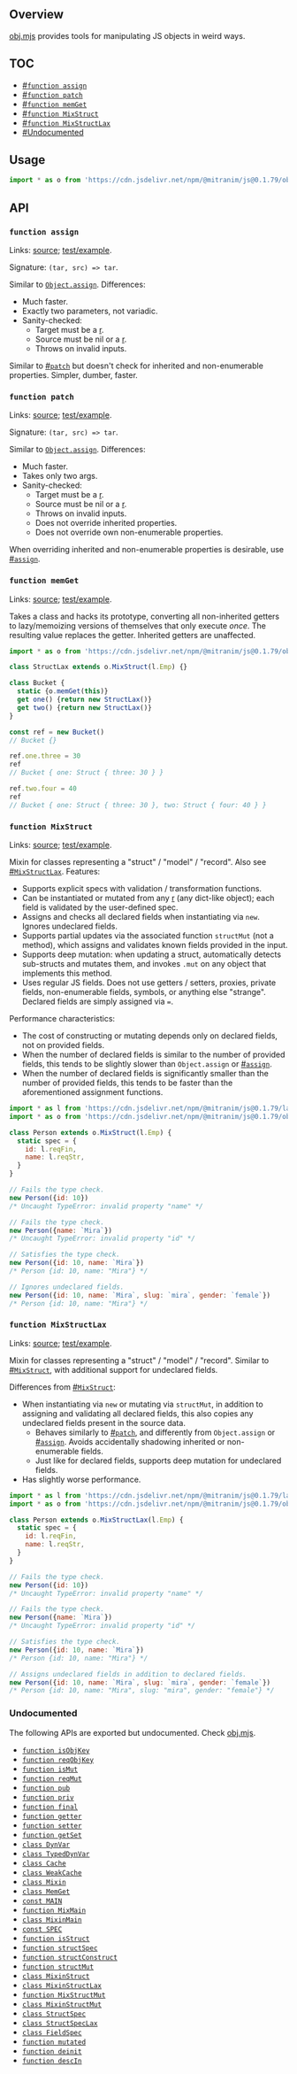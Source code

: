 ## Overview

[obj.mjs](../obj.mjs) provides tools for manipulating JS objects in weird ways.

## TOC

  * [#`function assign`](#function-assign)
  * [#`function patch`](#function-patch)
  * [#`function memGet`](#function-memget)
  * [#`function MixStruct`](#function-mixstruct)
  * [#`function MixStructLax`](#function-mixstructlax)
  * [#Undocumented](#undocumented)

## Usage

```js
import * as o from 'https://cdn.jsdelivr.net/npm/@mitranim/js@0.1.79/obj.mjs'
```

## API

### `function assign`

Links: [source](../obj.mjs#L9); [test/example](../test/obj_test.mjs#L46).

Signature: `(tar, src) => tar`.

Similar to [`Object.assign`](https://developer.mozilla.org/en-US/docs/Web/JavaScript/Reference/Global_Objects/Object/assign). Differences:

  * Much faster.
  * Exactly two parameters, not variadic.
  * Sanity-checked:
    * Target must be a [r](lang_readme.md#function-isrec).
    * Source must be nil or a [r](lang_readme.md#function-isrec).
    * Throws on invalid inputs.

Similar to [#`patch`](#function-patch) but doesn't check for inherited and non-enumerable properties. Simpler, dumber, faster.

### `function patch`

Links: [source](../obj.mjs#L17); [test/example](../test/obj_test.mjs#L168).

Signature: `(tar, src) => tar`.

Similar to [`Object.assign`](https://developer.mozilla.org/en-US/docs/Web/JavaScript/Reference/Global_Objects/Object/assign). Differences:

  * Much faster.
  * Takes only two args.
  * Sanity-checked:
    * Target must be a [r](lang_readme.md#function-isrec).
    * Source must be nil or a [r](lang_readme.md#function-isrec).
    * Throws on invalid inputs.
    * Does not override inherited properties.
    * Does not override own non-enumerable properties.

When overriding inherited and non-enumerable properties is desirable, use [#`assign`](#function-assign).

### `function memGet`

Links: [source](../obj.mjs#L147); [test/example](../test/obj_test.mjs#L753).

Takes a class and hacks its prototype, converting all non-inherited getters to lazy/memoizing versions of themselves that only execute _once_. The resulting value replaces the getter. Inherited getters are unaffected.

```js
import * as o from 'https://cdn.jsdelivr.net/npm/@mitranim/js@0.1.79/obj.mjs'

class StructLax extends o.MixStruct(l.Emp) {}

class Bucket {
  static {o.memGet(this)}
  get one() {return new StructLax()}
  get two() {return new StructLax()}
}

const ref = new Bucket()
// Bucket {}

ref.one.three = 30
ref
// Bucket { one: Struct { three: 30 } }

ref.two.four = 40
ref
// Bucket { one: Struct { three: 30 }, two: Struct { four: 40 } }
```

### `function MixStruct`

Links: [source](../obj.mjs#L196); [test/example](../test/obj_test.mjs#L304).

Mixin for classes representing a "struct" / "model" / "record". Also see [#`MixStructLax`](#function-mixstructlax). Features:

* Supports explicit specs with validation / transformation functions.
* Can be instantiated or mutated from any [r](lang_readme.md#function-isrec) (any dict-like object); each field is validated by the user-defined spec.
* Assigns and checks all declared fields when instantiating via `new`. Ignores undeclared fields.
* Supports partial updates via the associated function `structMut` (not a method), which assigns and validates known fields provided in the input.
* Supports deep mutation: when updating a struct, automatically detects sub-structs and mutates them, and invokes `.mut` on any object that implements this method.
* Uses regular JS fields. Does not use getters / setters, proxies, private fields, non-enumerable fields, symbols, or anything else "strange". Declared fields are simply assigned via `=`.

Performance characteristics:

* The cost of constructing or mutating depends only on declared fields, not on provided fields.
* When the number of declared fields is similar to the number of provided fields, this tends to be slightly slower than `Object.assign` or [#`assign`](#function-assign).
* When the number of declared fields is significantly smaller than the number of provided fields, this tends to be faster than the aforementioned assignment functions.

```js
import * as l from 'https://cdn.jsdelivr.net/npm/@mitranim/js@0.1.79/lang.mjs'
import * as o from 'https://cdn.jsdelivr.net/npm/@mitranim/js@0.1.79/obj.mjs'

class Person extends o.MixStruct(l.Emp) {
  static spec = {
    id: l.reqFin,
    name: l.reqStr,
  }
}

// Fails the type check.
new Person({id: 10})
/* Uncaught TypeError: invalid property "name" */

// Fails the type check.
new Person({name: `Mira`})
/* Uncaught TypeError: invalid property "id" */

// Satisfies the type check.
new Person({id: 10, name: `Mira`})
/* Person {id: 10, name: "Mira"} */

// Ignores undeclared fields.
new Person({id: 10, name: `Mira`, slug: `mira`, gender: `female`})
/* Person {id: 10, name: "Mira"} */
```

### `function MixStructLax`

Links: [source](../obj.mjs#L207); [test/example](../test/obj_test.mjs#L309).

Mixin for classes representing a "struct" / "model" / "record". Similar to [#`MixStruct`](#function-mixstruct), with additional support for undeclared fields.

Differences from [#`MixStruct`](#function-mixstruct):

* When instantiating via `new` or mutating via `structMut`, in addition to assigning and validating all declared fields, this also copies any undeclared fields present in the source data.
  * Behaves similarly to [#`patch`](#function-patch), and differently from `Object.assign` or [#`assign`](#function-assign). Avoids accidentally shadowing inherited or non-enumerable fields.
  * Just like for declared fields, supports deep mutation for undeclared fields.
* Has slightly worse performance.

```js
import * as l from 'https://cdn.jsdelivr.net/npm/@mitranim/js@0.1.79/lang.mjs'
import * as o from 'https://cdn.jsdelivr.net/npm/@mitranim/js@0.1.79/obj.mjs'

class Person extends o.MixStructLax(l.Emp) {
  static spec = {
    id: l.reqFin,
    name: l.reqStr,
  }
}

// Fails the type check.
new Person({id: 10})
/* Uncaught TypeError: invalid property "name" */

// Fails the type check.
new Person({name: `Mira`})
/* Uncaught TypeError: invalid property "id" */

// Satisfies the type check.
new Person({id: 10, name: `Mira`})
/* Person {id: 10, name: "Mira"} */

// Assigns undeclared fields in addition to declared fields.
new Person({id: 10, name: `Mira`, slug: `mira`, gender: `female`})
/* Person {id: 10, name: "Mira", slug: "mira", gender: "female"} */
```

### Undocumented

The following APIs are exported but undocumented. Check [obj.mjs](../obj.mjs).

  * [`function isObjKey`](../obj.mjs#L3)
  * [`function reqObjKey`](../obj.mjs#L4)
  * [`function isMut`](../obj.mjs#L6)
  * [`function reqMut`](../obj.mjs#L7)
  * [`function pub`](../obj.mjs#L27)
  * [`function priv`](../obj.mjs#L37)
  * [`function final`](../obj.mjs#L47)
  * [`function getter`](../obj.mjs#L57)
  * [`function setter`](../obj.mjs#L59)
  * [`function getSet`](../obj.mjs#L61)
  * [`class DynVar`](../obj.mjs#L79)
  * [`class TypedDynVar`](../obj.mjs#L97)
  * [`class Cache`](../obj.mjs#L102)
  * [`class WeakCache`](../obj.mjs#L120)
  * [`class Mixin`](../obj.mjs#L122)
  * [`class MemGet`](../obj.mjs#L149)
  * [`const MAIN`](../obj.mjs#L153)
  * [`function MixMain`](../obj.mjs#L160)
  * [`class MixinMain`](../obj.mjs#L162)
  * [`const SPEC`](../obj.mjs#L173)
  * [`function isStruct`](../obj.mjs#L175)
  * [`function structSpec`](../obj.mjs#L181)
  * [`function structConstruct`](../obj.mjs#L188)
  * [`function structMut`](../obj.mjs#L192)
  * [`class MixinStruct`](../obj.mjs#L198)
  * [`class MixinStructLax`](../obj.mjs#L209)
  * [`function MixStructMut`](../obj.mjs#L218)
  * [`class MixinStructMut`](../obj.mjs#L220)
  * [`class StructSpec`](../obj.mjs#L228)
  * [`class StructSpecLax`](../obj.mjs#L289)
  * [`class FieldSpec`](../obj.mjs#L327)
  * [`function mutated`](../obj.mjs#L355)
  * [`function deinit`](../obj.mjs#L368)
  * [`function descIn`](../obj.mjs#L381)

